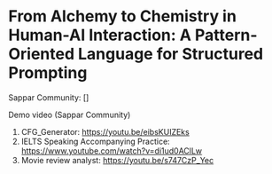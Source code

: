 # From Alchemy to Chemistry in Human-AI Interaction: A Pattern-Oriented Language for Structured Prompting

Sappar Community: []

Demo video (Sappar Community)
1. CFG_Generator: https://youtu.be/eibsKUIZEks
2. IELTS Speaking Accompanying Practice: https://www.youtube.com/watch?v=di1ud0AClLw
3. Movie review analyst: https://youtu.be/s747CzP_Yec
